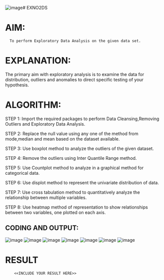 ![image](https://github.com/VerginJenifer/EXNO2DS/assets/136251012/bf138d14-66c7-4db2-ad0b-787f0a8ee0ce)# EXNO2DS
# AIM:
      To perform Exploratory Data Analysis on the given data set.
      
# EXPLANATION:
  The primary aim with exploratory analysis is to examine the data for distribution, outliers and anomalies to direct specific testing of your hypothesis.
  
# ALGORITHM:
STEP 1: Import the required packages to perform Data Cleansing,Removing Outliers and Exploratory Data Analysis.

STEP 2: Replace the null value using any one of the method from mode,median and mean based on the dataset available.

STEP 3: Use boxplot method to analyze the outliers of the given dataset.

STEP 4: Remove the outliers using Inter Quantile Range method.

STEP 5: Use Countplot method to analyze in a graphical method for categorical data.

STEP 6: Use displot method to represent the univariate distribution of data.

STEP 7: Use cross tabulation method to quantitatively analyze the relationship between multiple variables.

STEP 8: Use heatmap method of representation to show relationships between two variables, one plotted on each axis.

## CODING AND OUTPUT:
![image](https://github.com/VerginJenifer/EXNO2DS/assets/136251012/abbda6f5-2441-4d74-9b24-a723a19b2529)
![image](https://github.com/VerginJenifer/EXNO2DS/assets/136251012/6bc22a27-f9fd-4bcc-a4fe-b163fc0d8a17)
![image](https://github.com/VerginJenifer/EXNO2DS/assets/136251012/d3c7308f-2851-4448-a07d-2bc99310bb2f)
![image](https://github.com/VerginJenifer/EXNO2DS/assets/136251012/486b1291-690c-406c-81ab-929a56014411)
![image](https://github.com/VerginJenifer/EXNO2DS/assets/136251012/23d72318-9693-4ae5-973a-7e93df5dfa0f)
![image](https://github.com/VerginJenifer/EXNO2DS/assets/136251012/64cb65ab-5bce-4c53-b131-aa0a0639e97d)
![image](https://github.com/VerginJenifer/EXNO2DS/assets/136251012/886ba6e2-c379-46e5-973a-e0d9a84d2b90)



# RESULT
        <<INCLUDE YOUR RESULT HERE>>
